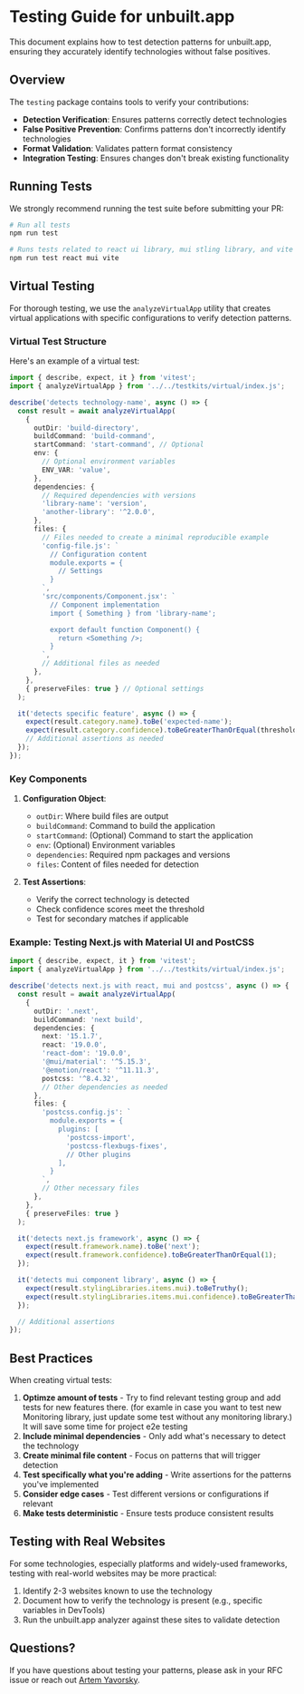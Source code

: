 # Testing Guide for unbuilt.app

This document explains how to test detection patterns for unbuilt.app, ensuring they accurately identify technologies without false positives.

## Overview

The `testing` package contains tools to verify your contributions:

- **Detection Verification**: Ensures patterns correctly detect technologies
- **False Positive Prevention**: Confirms patterns don't incorrectly identify technologies
- **Format Validation**: Validates pattern format consistency
- **Integration Testing**: Ensures changes don't break existing functionality

## Running Tests

We strongly recommend running the test suite before submitting your PR:

```bash
# Run all tests
npm run test

# Runs tests related to react ui library, mui stling library, and vite as bundler
npm run test react mui vite
```

## Virtual Testing

For thorough testing, we use the `analyzeVirtualApp` utility that creates virtual applications with specific configurations to verify detection patterns.

### Virtual Test Structure

Here's an example of a virtual test:

```typescript
import { describe, expect, it } from 'vitest';
import { analyzeVirtualApp } from '../../testkits/virtual/index.js';

describe('detects technology-name', async () => {
  const result = await analyzeVirtualApp(
    {
      outDir: 'build-directory',
      buildCommand: 'build-command',
      startCommand: 'start-command', // Optional
      env: {
        // Optional environment variables
        ENV_VAR: 'value',
      },
      dependencies: {
        // Required dependencies with versions
        'library-name': 'version',
        'another-library': '^2.0.0',
      },
      files: {
        // Files needed to create a minimal reproducible example
        'config-file.js': `
          // Configuration content
          module.exports = {
            // Settings
          }
        `,
        'src/components/Component.jsx': `
          // Component implementation
          import { Something } from 'library-name';

          export default function Component() {
            return <Something />;
          }
        `,
        // Additional files as needed
      },
    },
    { preserveFiles: true } // Optional settings
  );

  it('detects specific feature', async () => {
    expect(result.category.name).toBe('expected-name');
    expect(result.category.confidence).toBeGreaterThanOrEqual(threshold);
    // Additional assertions as needed
  });
});
```

### Key Components

1. **Configuration Object**:
   - `outDir`: Where build files are output
   - `buildCommand`: Command to build the application
   - `startCommand`: (Optional) Command to start the application
   - `env`: (Optional) Environment variables
   - `dependencies`: Required npm packages and versions
   - `files`: Content of files needed for detection

2. **Test Assertions**:
   - Verify the correct technology is detected
   - Check confidence scores meet the threshold
   - Test for secondary matches if applicable

### Example: Testing Next.js with Material UI and PostCSS

```typescript
import { describe, expect, it } from 'vitest';
import { analyzeVirtualApp } from '../../testkits/virtual/index.js';

describe('detects next.js with react, mui and postcss', async () => {
  const result = await analyzeVirtualApp(
    {
      outDir: '.next',
      buildCommand: 'next build',
      dependencies: {
        next: '15.1.7',
        react: '19.0.0',
        'react-dom': '19.0.0',
        '@mui/material': '^5.15.3',
        '@emotion/react': '^11.11.3',
        postcss: '^8.4.32',
        // Other dependencies as needed
      },
      files: {
        'postcss.config.js': `
          module.exports = {
            plugins: [
              'postcss-import',
              'postcss-flexbugs-fixes',
              // Other plugins
            ],
          }
        `,
        // Other necessary files
      },
    },
    { preserveFiles: true }
  );

  it('detects next.js framework', async () => {
    expect(result.framework.name).toBe('next');
    expect(result.framework.confidence).toBeGreaterThanOrEqual(1);
  });

  it('detects mui component library', async () => {
    expect(result.stylingLibraries.items.mui).toBeTruthy();
    expect(result.stylingLibraries.items.mui.confidence).toBeGreaterThanOrEqual(0.9);
  });

  // Additional assertions
});
```

## Best Practices

When creating virtual tests:

1. **Optimze amount of tests** - Try to find relevant testing group and add tests for new features there. (for examle in case you want to test new Monitoring library, just update some test without any monitoring library.) It will save some time for project e2e testing
2. **Include minimal dependencies** - Only add what's necessary to detect the technology
3. **Create minimal file content** - Focus on patterns that will trigger detection
4. **Test specifically what you're adding** - Write assertions for the patterns you've implemented
5. **Consider edge cases** - Test different versions or configurations if relevant
6. **Make tests deterministic** - Ensure tests produce consistent results

## Testing with Real Websites

For some technologies, especially platforms and widely-used frameworks, testing with real-world websites may be more practical:

1. Identify 2-3 websites known to use the technology
2. Document how to verify the technology is present (e.g., specific variables in DevTools)
3. Run the unbuilt.app analyzer against these sites to validate detection

## Questions?

If you have questions about testing your patterns, please ask in your RFC issue or reach out [Artem Yavorsky](https://x.com/yavorsky_).